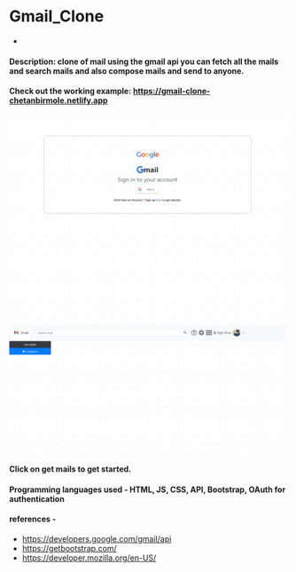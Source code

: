 # Gmail_Clone
-
#### Description: clone of mail using the gmail api you can fetch all the mails and search mails and also compose mails and send to anyone.

#### Check out the working example: https://gmail-clone-chetanbirmole.netlify.app

![Image 1](https://github.com/chetas11/Gmail_Clone/blob/master/Screenshot_2020-12-09%20Mail.png)
![Image 2](https://github.com/chetas11/Gmail_Clone/blob/master/Screenshot_2020-12-09%20Mail(1).png)

#### Click on get mails to get started.

#### Programming languages used - HTML, JS, CSS, API, Bootstrap, OAuth for authentication

#### references - 
- https://developers.google.com/gmail/api
- https://getbootstrap.com/
- https://developer.mozilla.org/en-US/
